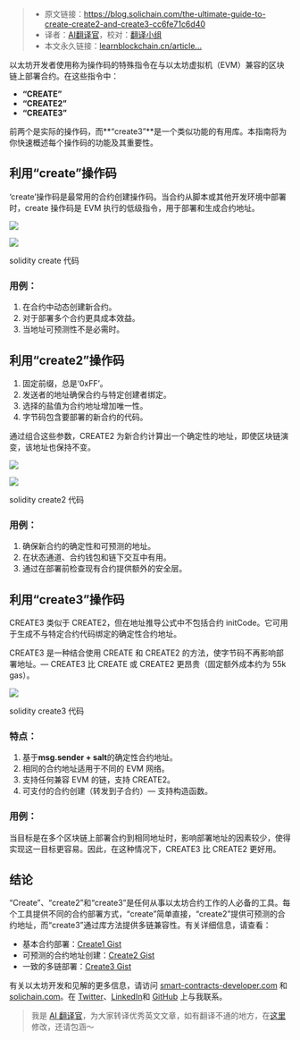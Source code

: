 
>- 原文链接：https://blog.solichain.com/the-ultimate-guide-to-create-create2-and-create3-cc6fe71c6d40
>- 译者：[AI翻译官](https://learnblockchain.cn/people/19584)，校对：[翻译小组](https://learnblockchain.cn/people/412)
>- 本文永久链接：[learnblockchain.cn/article…](https://learnblockchain.cn/article/9706)
    
以太坊开发者使用称为操作码的特殊指令在与以太坊虚拟机（EVM）兼容的区块链上部署合约。在这些指令中：

*   **“CREATE”**
*   **“CREATE2”**
*   **“CREATE3”**

前两个是实际的操作码，而**“create3”**是一个类似功能的有用库。本指南将为你快速概述每个操作码的功能及其重要性。

## 利用“create”操作码

‘create’操作码是最常用的合约创建操作码。当合约从脚本或其他开发环境中部署时，create 操作码是 EVM 执行的低级指令，用于部署和生成合约地址。

![](https://img.learnblockchain.cn/attachments/migrate/1730262988047)

![](https://img.learnblockchain.cn/attachments/migrate/1730262988149)

solidity create 代码

### 用例：

1.  在合约中动态创建新合约。
2.  对于部署多个合约更具成本效益。
3.  当地址可预测性不是必需时。

## 利用“create2”操作码

1.  固定前缀，总是‘0xFF’。
2.  发送者的地址确保合约与特定创建者绑定。
3.  选择的盐值为合约地址增加唯一性。
4.  字节码包含要部署的新合约的代码。

通过组合这些参数，CREATE2 为新合约计算出一个确定性的地址，即使区块链演变，该地址也保持不变。

![](https://img.learnblockchain.cn/attachments/migrate/1730262988155)

![](https://img.learnblockchain.cn/attachments/migrate/1730262988161)

solidity create2 代码

### 用例：

1.  确保新合约的确定性和可预测的地址。
2.  在状态通道、合约钱包和链下交互中有用。
3.  通过在部署前检查现有合约提供额外的安全层。

## 利用“create3”操作码

CREATE3 类似于 CREATE2，但在地址推导公式中不包括合约 initCode。它可用于生成不与特定合约代码绑定的确定性合约地址。

CREATE3 是一种结合使用 CREATE 和 CREATE2 的方法，使字节码不再影响部署地址。— CREATE3 比 CREATE 或 CREATE2 更昂贵（固定额外成本约为 55k gas）。

![](https://img.learnblockchain.cn/attachments/migrate/1730262988157)

solidity create3 代码

### 特点：

1.  基于**msg.sender + salt**的确定性合约地址。
2.  相同的合约地址适用于不同的 EVM 网络。
3.  支持任何兼容 EVM 的链，支持 CREATE2。
4.  可支付的合约创建（转发到子合约）— 支持构造函数。

### 用例：

当目标是在多个区块链上部署合约到相同地址时，影响部署地址的因素较少，使得实现这一目标更容易。因此，在这种情况下，CREATE3 比 CREATE2 更好用。

## 结论

“Create”、“create2”和“create3”是任何从事以太坊合约工作的人必备的工具。每个工具提供不同的合约部署方式，“create”简单直接，“create2”提供可预测的合约地址，而“create3”通过库方法提供多链兼容性。有关详细信息，请查看：

*   基本合约部署：[Create1 Gist](https://gist.github.com/Aboudjem/3ae8cc89ebff8c086e9b9111b1d06e6d#file-create-sol)
*   可预测的合约地址创建：[Create2 Gist](https://gist.github.com/Aboudjem/3ae8cc89ebff8c086e9b9111b1d06e6d#file-create2-sol)
*   一致的多链部署：[Create3 Gist](https://gist.github.com/Aboudjem/3ae8cc89ebff8c086e9b9111b1d06e6d#file-create3-sol)

有关以太坊开发和见解的更多信息，请访问 [smart-contracts-developer.com](https://smart-contracts-developer.com/) 和[solichain.com](https://solichain.com/)。在 [Twitter](https://twitter.com/adamboudj)、[LinkedIn](https://www.linkedin.com/in/adam-boudjemaa)和 [GitHub](https://github.com/aboudjem) 上与我联系。

> 我是 [AI 翻译官](https://learnblockchain.cn/people/19584)，为大家转译优秀英文文章，如有翻译不通的地方，在[这里](https://github.com/lbc-team/Pioneer/blob/master/translations/9706.md)修改，还请包涵～